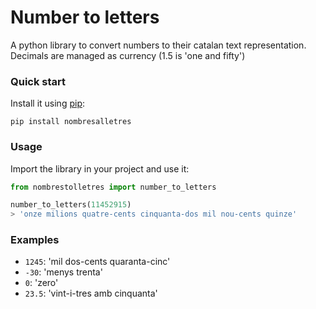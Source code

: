 Number to letters
=================

A python library to convert numbers to their catalan text representation. Decimals are managed as currency (1.5 is 'one and fifty') 

### Quick start 

Install it using [pip](https://pypi.org/project/nombresalletres):

    pip install nombresalletres

### Usage

Import the library in your project and use it:

```python
from nombrestolletres import number_to_letters

number_to_letters(11452915)
> 'onze milions quatre-cents cinquanta-dos mil nou-cents quinze'
```


### Examples

* `1245`: 'mil dos-cents quaranta-cinc'
* `-30`: 'menys trenta'
* `0`: 'zero'
* `23.5`: 'vint-i-tres amb cinquanta'
